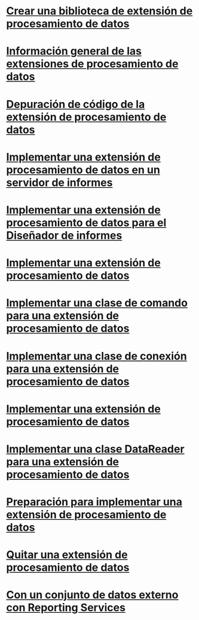 # [Crear una biblioteca de extensión de procesamiento de datos](creating-a-data-processing-extension-library.md)
# [Información general de las extensiones de procesamiento de datos](data-processing-extensions-overview.md)
# [Depuración de código de la extensión de procesamiento de datos](debugging-data-processing-extension-code.md)
# [Implementar una extensión de procesamiento de datos en un servidor de informes](deploying-a-data-processing-extension-to-a-report-server.md)
# [Implementar una extensión de procesamiento de datos para el Diseñador de informes](deploying-a-data-processing-extension-to-report-designer.md)
# [Implementar una extensión de procesamiento de datos](deploying-a-data-processing-extension.md)
# [Implementar una clase de comando para una extensión de procesamiento de datos](implementing-a-command-class-for-a-data-processing-extension.md)
# [Implementar una clase de conexión para una extensión de procesamiento de datos](implementing-a-connection-class-for-a-data-processing-extension.md)
# [Implementar una extensión de procesamiento de datos](implementing-a-data-processing-extension.md)
# [Implementar una clase DataReader para una extensión de procesamiento de datos](implementing-a-datareader-class-for-a-data-processing-extension.md)
# [Preparación para implementar una extensión de procesamiento de datos](preparing-to-implement-a-data-processing-extension.md)
# [Quitar una extensión de procesamiento de datos](removing-a-data-processing-extension.md)
# [Con un conjunto de datos externo con Reporting Services](using-an-external-dataset-with-reporting-services.md)
